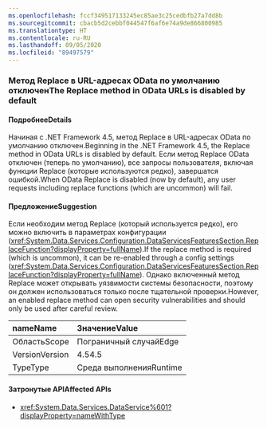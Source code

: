 ```yaml
---
ms.openlocfilehash: fccf349517133245ec85ae3c25cedbfb27a7dd8b
ms.sourcegitcommit: cbacb5d2cebbf044547f6af6e74a9de866800985
ms.translationtype: HT
ms.contentlocale: ru-RU
ms.lasthandoff: 09/05/2020
ms.locfileid: "89497579"
---
```

### <a name="the-replace-method-in-odata-urls-is-disabled-by-default"></a><span data-ttu-id="28de3-101">Метод Replace в URL-адресах OData по умолчанию отключен</span><span class="sxs-lookup"><span data-stu-id="28de3-101">The Replace method in OData URLs is disabled by default</span></span>

#### <a name="details"></a><span data-ttu-id="28de3-102">Подробнее</span><span class="sxs-lookup"><span data-stu-id="28de3-102">Details</span></span>

<span data-ttu-id="28de3-103">Начиная с .NET Framework 4.5, метод Replace в URL-адресах OData по умолчанию отключен.</span><span class="sxs-lookup"><span data-stu-id="28de3-103">Beginning in the .NET Framework 4.5, the Replace method in OData URLs is disabled by default.</span></span> <span data-ttu-id="28de3-104">Если метод Replace OData отключен (теперь по умолчанию), все запросы пользователя, включая функции Replace (которые используются редко), завершатся ошибкой.</span><span class="sxs-lookup"><span data-stu-id="28de3-104">When OData Replace is disabled (now by default), any user requests including replace functions (which are uncommon) will fail.</span></span>

#### <a name="suggestion"></a><span data-ttu-id="28de3-105">Предложение</span><span class="sxs-lookup"><span data-stu-id="28de3-105">Suggestion</span></span>

<span data-ttu-id="28de3-106">Если необходим метод Replace (который используется редко), его можно включить в параметрах конфигурации (<xref:System.Data.Services.Configuration.DataServicesFeaturesSection.ReplaceFunction?displayProperty=fullName>).</span><span class="sxs-lookup"><span data-stu-id="28de3-106">If the replace method is required (which is uncommon), it can be re-enabled through a config settings (<xref:System.Data.Services.Configuration.DataServicesFeaturesSection.ReplaceFunction?displayProperty=fullName>).</span></span> <span data-ttu-id="28de3-107">Однако включенный метод Replace может открывать уязвимости системы безопасности, поэтому он должен использоваться только после тщательной проверки.</span><span class="sxs-lookup"><span data-stu-id="28de3-107">However, an enabled replace method can open security vulnerabilities and should only be used after careful review.</span></span>

| <span data-ttu-id="28de3-108">name</span><span class="sxs-lookup"><span data-stu-id="28de3-108">Name</span></span>    | <span data-ttu-id="28de3-109">Значение</span><span class="sxs-lookup"><span data-stu-id="28de3-109">Value</span></span>       |
|:--------|:------------|
| <span data-ttu-id="28de3-110">Область</span><span class="sxs-lookup"><span data-stu-id="28de3-110">Scope</span></span>   |<span data-ttu-id="28de3-111">Пограничный случай</span><span class="sxs-lookup"><span data-stu-id="28de3-111">Edge</span></span>|
|<span data-ttu-id="28de3-112">Version</span><span class="sxs-lookup"><span data-stu-id="28de3-112">Version</span></span>|<span data-ttu-id="28de3-113">4.5</span><span class="sxs-lookup"><span data-stu-id="28de3-113">4.5</span></span>|
|<span data-ttu-id="28de3-114">Type</span><span class="sxs-lookup"><span data-stu-id="28de3-114">Type</span></span>|<span data-ttu-id="28de3-115">Среда выполнения</span><span class="sxs-lookup"><span data-stu-id="28de3-115">Runtime</span></span>|

#### <a name="affected-apis"></a><span data-ttu-id="28de3-116">Затронутые API</span><span class="sxs-lookup"><span data-stu-id="28de3-116">Affected APIs</span></span>

- <xref:System.Data.Services.DataService%601?displayProperty=nameWithType>

<!--

#### Affected APIs

- ``T:System.Data.Services.DataService`1``

-->
